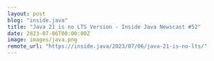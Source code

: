```yaml
---
layout: post
blog: "inside.java"
title: "Java 21 is no LTS Version - Inside Java Newscast #52"
date: 2023-07-06T00:00:00Z
image: images/java.png
remote_url: "https://inside.java/2023/07/06/java-21-is-no-lts/"
---
```

